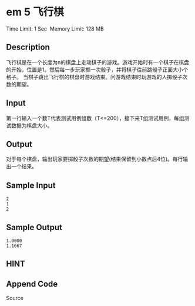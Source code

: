 # em 5  飞行棋
Time Limit: 1 Sec  Memory Limit: 128 MB


## Description
飞行棋是在一个长度为n的棋盘上走动棋子的游戏。游戏开始时有一个棋子在棋盘的开始，位置是1。然后每一步玩家掷一次骰子，并将棋子往前跳骰子正面大小个格子。
当棋子跳出飞行棋的棋盘时游戏结束。问游戏结束时玩游戏的人掷骰子次数的期望。


## Input
第一行输入一个数T代表测试用例组数（T<=200），接下来T组测试用例，每组测试数据为棋盘大小。


## Output
对于每个棋盘，输出玩家要掷骰子次数的期望(结果保留到小数点后4位)。每行输出一个结果。


## Sample Input
```
2
1
2
```
## Sample Output
```
1.0000
1.1667
```

## HINT


## Append Code
Source